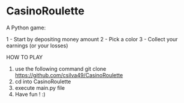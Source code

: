 # CasinoRoulette

A Python game:

1 - Start by depositing money amount
2 - Pick a color
3 - Collect your earnings (or your losses)


HOW TO PLAY

1. use the following command git clone https://github.com/csilva49/CasinoRoulette
2. cd into CasinoRoulette
3. execute main.py file
4. Have fun ! :)
